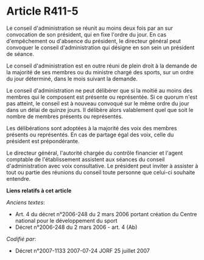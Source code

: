 # Article R411-5

Le conseil d'administration se réunit au moins deux fois par an sur convocation de son président, qui en fixe l'ordre du
jour. En cas d'empêchement ou d'absence du président, le directeur général peut convoquer le conseil d'administration qui
désigne en son sein un président de séance.

Le conseil d'administration est en outre réuni de plein droit à la demande de la majorité de ses membres ou du ministre
chargé des sports, sur un ordre du jour déterminé, dans le mois suivant la demande.

Le conseil d'administration ne peut délibérer que si la moitié au moins des membres qui le composent est présente ou
représentée. Si ce quorum n'est pas atteint, le conseil est à nouveau convoqué sur le même ordre du jour dans un délai de
quinze jours. Il délibère alors valablement quel que soit le nombre de membres présents ou représentés.

Les délibérations sont adoptées à la majorité des voix des membres présents ou représentés. En cas de partage égal des voix,
celle du président est prépondérante.

Le directeur général, l'autorité chargée du contrôle financier et l'agent comptable de l'établissement assistent aux séances
du conseil d'administration avec voix consultative. Le président peut inviter à assister à tout ou partie des réunions du
conseil toute personne que celui-ci souhaite entendre.

**Liens relatifs à cet article**

_Anciens textes_:

  - Art. 4 du décret n°2006-248 du 2 mars 2006 portant création du Centre national pour le développement du sport
  - Décret n°2006-248 du 2 mars 2006 - art. 4 (Ab)

_Codifié par_:

  - Décret n°2007-1133 2007-07-24 JORF 25 juillet 2007
